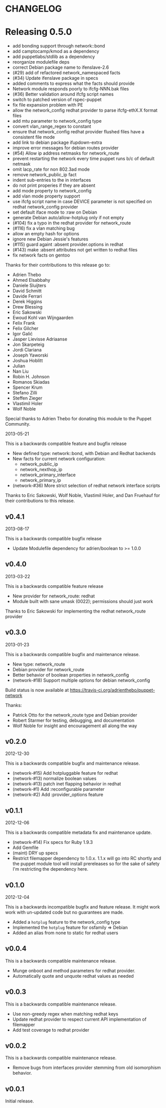 CHANGELOG
=========

# Releasing 0.5.0

  * add bonding support through network::bond
  * add camptocamp/kmod as a dependency
  * add puppetlabs/stdlib as a dependency
  * reorganize modulefile deps
  * correct Debian package name to ifenslave-2.6
  * (#29) add of refactored network_namespaced facts
  * (#34) Update ifenslave package in specs
  * added comments to express what the facts should provide
  * Network module responds poorly to ifcfg-NNN.bak files
  * (#36) Better validation around ifcfg script names
  * switch to patched version of rspec-puppet
  * fix file expansion problem with PE
  * allow the network_config redhat provider to parse ifcfg-ethX.X format files
  * add mtu parameter to network_config type
  * convert vlan_range_regex to constant
  * ensure that network_config redhat provider flushed files have a consistent file mode
  * add link to debian package ifupdown-extra
  * improve error messages for debian routes provider
  * (#54) Allow ip address netmasks for network_route
  * prevent restarting the network every time puppet runs b/c of default netmask
  * omit lacp_rate for non 802.3ad mode
  * remove network_public_ip fact
  * indent sub-entries to the in interfaces
  * do not print properies if they are absent
  * add mode property to network_config
  * add vlan mode property support
  * use ifcfg script name in case DEVICE parameter is not specified on redhat network_config provider
  * set default iface mode to :raw on Debian
  * generate Debian auto/allow-hotplug only if not empty
  * (#104) fix a typo in the redhat provider for network_route
  * (#116) fix a vlan matching bug
  * allow an empty hash for options
  * ignore new Debian Jessie's features
  * (#115) guard againt :absent provider.options in redhat
  * (#143) make :absent attributes not get written to redhat files
  * fix network facts on gentoo

Thanks for their contributions to this release go to:

  * Adrien Thebo
  * Ahmed Elsabbahy
  * Daniele Sluijters
  * David Schmitt
  * Davide Ferrari
  * Derek Higgins
  * Drew Blessing
  * Eric Sakowski
  * Ewoud Kohl van Wijngaarden
  * Felix Frank
  * Felix Gilcher
  * Igor Galić
  * Jasper Lievisse Adriaanse
  * Jon Skarpeteig
  * Jordi Clariana
  * Joseph Yaworski
  * Joshua Hoblitt
  * Julian
  * Nan Liu
  * Robin H. Johnson
  * Romanos Skiadas
  * Spencer Krum
  * Stefano Zilli
  * Steffen Zieger
  * Vlastimil Holer
  * Wolf Noble

Special thanks to Adrien Thebo for donating this module to the Puppet Community.

2013-05-21

This is a backwards compatible feature and bugfix release

  * New defined type: network::bond, with Debian and Redhat backends
  * New facts for current network configuration:
    * network_public_ip
    * network_nexthop_ip
    * network_primary_interface
    * network_primary_ip
  * (network-#36) More strict selection of redhat network interface scripts

Thanks to Eric Sakowski, Wolf Noble, Vlastimil Holer, and Dan Fruehauf for
their contributions to this release.

v0.4.1
-----

2013-08-17

This is a backwards compatible bugfix release

  * Update Modulefile dependency for adrien/boolean to >= 1.0.0

v0.4.0
-----

2013-03-22

This is a backwards compatible feature release

  * New provider for network_route: redhat
  * Module built with sane umask (0022); permissions should just work

Thanks to Eric Sakowski for implementing the redhat network_route provider

v0.3.0
-----

2013-01-23

This is a backwards compatible bugfix and maintenance release.

  * New type: network_route
  * Debian provider for network_route
  * Better behavior of boolean properties in network_config
  * (network-#18) Support multiple options for debian network_config

Build status is now available at https://travis-ci.org/adrienthebo/puppet-network

Thanks:

  * Patrick Otto for the network_route type and Debian provider
  * Robert Starmer for testing, debugging, and documentation
  * Wolf Noble for insight and encouragement all along the way

v0.2.0
-----

2012-12-30

This is a backwards compatible bugfix and maintenance release.

  * (network-#15) Add hotpluggable feature for redhat
  * (network-#13) normalize boolean values
  * (network-#13) patch inet flapping behavior in redhat
  * (network-#1) Add :reconfigurable parameter
  * (network-#2) Add :provider_options feature

v0.1.1
-----

2012-12-06

This is a backwards compatible metadata fix and maintenance update.

  * (network-#14) Fix specs for Ruby 1.9.3
  * Add Gemfile
  * (maint) DRY up specs
  * Restrict filemapper dependency to 1.0.x. 1.1.x will go into RC shortly
  and the puppet module tool will install prereleases so for the sake of
  safety I'm restricting the dependency here.

v0.1.0
-----

2012-12-04

This is a backwards incompatible bugfix and feature release. It might work
work with un-updated code but no guarantees are made.

  * Added a `hotplug` feature to the network_config type
  * Implemented the `hotplug` feature for osfamily => Debian
  * Added an alias from none to static for redhat users

v0.0.4
-----

This is a backwards compatible maintenance release.

  * Munge onboot and method parameters for redhat provider.
  * Automatically quote and unquote redhat values as needed

v0.0.3
-----

This is a backwards compatible maintenance release.

  * Use non-greedy regex when matching redhat keys
  * Update redhat provider to respect current API implementation of filemapper
  * Add test coverage to redhat provider

v0.0.2
-----

This is a backwards compatible maintenance release.

  * Remove bugs from interfaces provider stemming from old isomorphism behavior.

v0.0.1
-----

Initial release.
